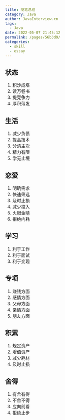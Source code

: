 ```yaml
---
title: 随笔总结
category: Java
author: JavaInterview.cn
tags: 
  - Java
date: 2022-05-07 21:45:12
permalink: /pages/56b3d9/
categories: 
  - skill
  - essay
---
```


## 状态

1. 积沙成塔
2. 读万卷书
3. 提竞争力
4. 厚积薄发 


## 生活

1. 减少负债
2. 提高技术
3. 分清主次
4. 精力有限
5. 学无止境

## 恋爱

1. 明确需求
2. 快速筛选
3. 及时止损
4. 减少投入
5. 火眼金睛
6. 拒绝内耗


## 学习

1. 利于工作
2. 利于面试
3. 利于变现


## 专项

1. 赚钱方面
2. 感情方面
3. 父母方面
4. 亲情方面
5. 朋友方面

## 积累

1. 规定资产
2. 增值资产
3. 减少耗材
4. 及时止损

## 舍得

1. 有舍有得
2. 不舍不得
3. 应向前看
4. 拒绝止步








